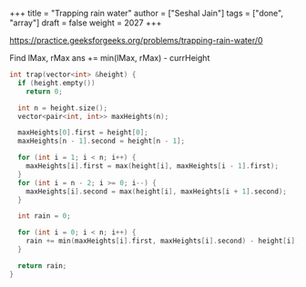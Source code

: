 +++
title = "Trapping rain water"
author = ["Seshal Jain"]
tags = ["done", "array"]
draft = false
weight = 2027
+++

<https://practice.geeksforgeeks.org/problems/trapping-rain-water/0>

Find lMax, rMax
ans += min(lMax, rMax) - currHeight

```cpp
int trap(vector<int> &height) {
  if (height.empty())
    return 0;

  int n = height.size();
  vector<pair<int, int>> maxHeights(n);

  maxHeights[0].first = height[0];
  maxHeights[n - 1].second = height[n - 1];

  for (int i = 1; i < n; i++) {
    maxHeights[i].first = max(height[i], maxHeights[i - 1].first);
  }
  for (int i = n - 2; i >= 0; i--) {
    maxHeights[i].second = max(height[i], maxHeights[i + 1].second);
  }

  int rain = 0;

  for (int i = 0; i < n; i++) {
    rain += min(maxHeights[i].first, maxHeights[i].second) - height[i];
  }

  return rain;
}
```
